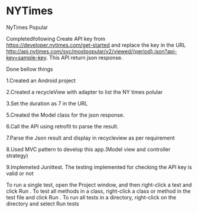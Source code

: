 # NYTimes
NyTimes Popular

Completedfollowing 
Create API key from https://developer.nytimes.com/get-started 
and replace the key in the URL http://api.nytimes.com/svc/mostpopular/v2/viewed/{period}.json?api-key=sample-key.
This API return json response.

Done bellow things

1.Created an Android project

2.Created a recycleView with adapter to list the NY times polular

3.Set the duration as 7 in the URL

5.Created the Model class for the json response.

6.Call the API using retrofit to parse the result. 

7.Parse the Json result and display in recycleview as per requirement

8.Used MVC pattern to develop this app.(Model view and controller strategy)

9.Implemeted Junittest. The testing implemented for checking the API key is valid or not


To run a single test, open the Project window, and then right-click a test and click Run .
To test all methods in a class, right-click a class or method in the test file and click Run .
To run all tests in a directory, right-click on the directory and select Run tests



